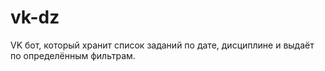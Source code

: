 # vk-dz
VK бот, который хранит список заданий по дате, дисциплине и выдаёт по определённым фильтрам. 
